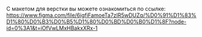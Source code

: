 С макетом для верстки вы можете ознакомиться по ссылке: https://www.figma.com/file/6igfiFamoeTa7zlR5wDUZq/%D0%91%D1%83%D1%80%D0%B3%D0%B5%D1%80%D0%BD%D0%B0%D1%8F?node-id=0%3A1&t=iOfVwLMxHBakxXRx-1
